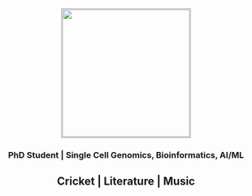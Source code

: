 <p align="center">
  <img src="https://github.com/user-attachments/assets/ab0d3d2b-71d6-4b52-8b6e-e1912d6088e7" width="250" height="250" style="border: 3px solid #ccc; object-fit: cover; margin-right: 20px; display: block; margin-left: auto; margin-right: auto;">
</p>

<h3 align="center">PhD Student | Single Cell Genomics, Bioinformatics, AI/ML</h3>
<h2 align="center">Cricket | Literature | Music
